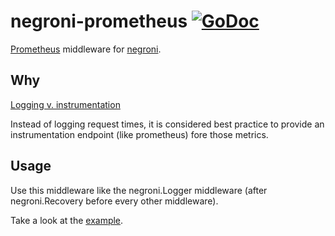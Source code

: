 # negroni-prometheus [![GoDoc](http://godoc.org/github.com/zbinderen/negroni-prometheus?status.svg)](http://godoc.org/github.com/zbindenren/negroni-prometeus)
[Prometheus](http://prometheus.io) middleware for [negroni](https://github.com/codegangsta/negroni).

## Why
[Logging v. instrumentation](http://peter.bourgon.org/blog/2016/02/07/logging-v-instrumentation.html)

Instead of logging request times, it is considered best practice to provide an instrumentation endpoint (like prometheus) fore those metrics.

## Usage

Use this middleware like the negroni.Logger middleware (after negroni.Recovery before every other middleware).

Take a look at the [example](./example/main.go).
